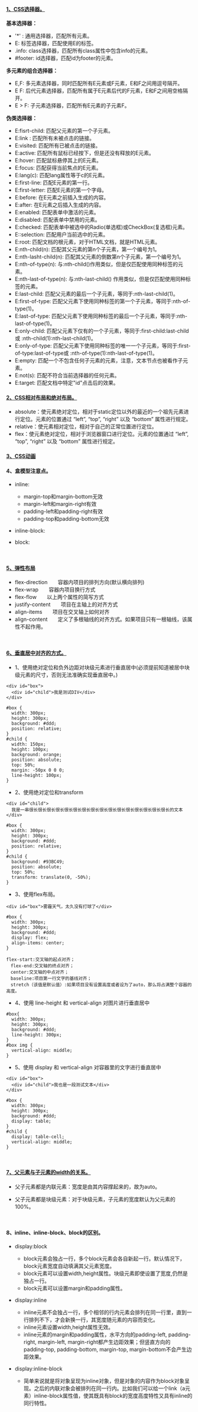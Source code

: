 #### [1、CSS选择器。](http://www.ruanyifeng.com/blog/2009/03/css_selectors.html)
  **基本选择器：**
  - '*' :     通用选择器，匹配所有元素。
  - E:        标签选择器，匹配使用E的标签。
  - .info:    class选择器，匹配所有class属性中包含info的元素。
  - #footer:  id选择器，匹配id为footer的元素。  
  
  **多元素的组合选择器：**
  - E,F:    多元素选择器，同时匹配所有E元素或F元素，E和F之间用逗号隔开。
  - E F:    后代元素选择器，匹配所有属于E元素后代的F元素，E和F之间用空格隔开。
  - E > F:  子元素选择器，匹配所有E元素的子元素F。
     
  **伪类选择器：**
  - E:fisrt-child:         匹配父元素的第一个子元素。
  - E:link :               匹配所有未被点击的链接。
  - E:visited:             匹配所有已被点击的链接。
  - E:active:              匹配所有鼠标已经按下，但是还没有释放的E元素。
  - E:hover:               匹配鼠标悬停其上的E元素。
  - E:focus:               匹配获得当前焦点的E元素。
  - E:lang(c):             匹配lang属性等于c的E元素。
  - E:first-line:          匹配E元素的第一行。
  - E:first-letter:        匹配E元素的第一个字母。
  - E:before:              在E元素之前插入生成的内容。
  - E:after:               在E元素之后插入生成的内容。
  - E:enabled:             匹配表单中激活的元素。
  - E:disabled:            匹配表单中禁用的元素。
  - E:checked:             匹配表单中被选中的Radio(单选框)或CheckBox(复选框)元素。
  - E::selection:          匹配用户当前选中的元素。
  - E:root:                匹配文档的根元素，对于HTML文档，就是HTML元素。
  - E:nth-child(n):        匹配其父元素的第n个子元素，第一个编号为1。
  - E:nth-lasht-child(n):  匹配其父元素的倒数第n个子元素，第一个编号为1。
  - E:nth-of-type(n):      与:nth-child()作用类似，但是仅匹配使用同种标签的元素。
  - E:nth-last-of-type(n): 与:nth-last-child() 作用类似，但是仅匹配使用同种标签的元素。
  - E:last-child:          匹配父元素的最后一个子元素，等同于:nth-last-child(1)。
  - E:first-of-type:       匹配父元素下使用同种标签的第一个子元素，等同于:nth-of-type(1)。
  - E:last-of-type:        匹配父元素下使用同种标签的最后一个子元素，等同于:nth-last-of-type(1)。
  - E:only-child:          匹配父元素下仅有的一个子元素，等同于:first-child:last-child或 :nth-child(1):nth-last-child(1)。
  - E:only-of-type:        匹配父元素下使用同种标签的唯一一个子元素，等同于:first-of-type:last-of-type或 :nth-of-type(1):nth-last-of-type(1)。
  - E:empty:               匹配一个不包含任何子元素的元素，注意，文本节点也被看作子元素。
  - E:not(s):              匹配不符合当前选择器的任何元素。
  - E:target:              匹配文档中特定"id"点击后的效果。



#### [2、CSS相对布局和绝对布局。](https://blog.csdn.net/gnail_oug/article/details/77564684)
  
  - absolute：使元素绝对定位，相对于static定位以外的最近的一个祖先元素进行定位。元素的位置通过 “left”, “top”, “right” 以及 “bottom” 属性进行规定。
  - relative：使元素相对定位，相对于自己的正常位置进行定位。
  - flex：使元素绝对定位，相对于浏览器窗口进行定位。元素的位置通过 “left”, “top”, “right” 以及 “bottom” 属性进行规定。

#### [3、CSS动画](https://www.cnblogs.com/smyhvae/p/8435182.html)

#### 4、盒模型注意点。

  - inline:
    - margin-top和margin-bottom无效
    - margin-left和margin-right有效
    - padding-left和padding-right有效
    - padding-top和padding-bottom无效

  - inline-block:
  
  - block:
  <br>

#### [5、弹性布局](https://www.cnblogs.com/xuyuntao/articles/6391728.html)
  
  - flex-direction　　容器内项目的排列方向(默认横向排列)　　
  - flex-wrap　　容器内项目换行方式
  - flex-flow　　以上两个属性的简写方式
  - justify-content　　项目在主轴上的对齐方式
  - align-items　　项目在交叉轴上如何对齐
  - align-content　　定义了多根轴线的对齐方式。如果项目只有一根轴线，该属性不起作用。
<br>

#### [6、垂直居中对齐的方式。](https://www.cnblogs.com/zhouhuan/p/vertical_center.html)

  - 1、使用绝对定位和负外边距对块级元素进行垂直居中(必须提前知道被居中块级元素的尺寸，否则无法准确实现垂直居中。)
  ```
  <div id="box">
    <div id="child">我是测试DIV</div>
  </div>
  
  #box {
    width: 300px;
    height: 300px;
    background: #ddd;
    position: relative;
  }
  #child {
    width: 150px;
    height: 100px;
    background: orange;
    position: absolute;
    top: 50%;
    margin: -50px 0 0 0;
    line-height: 100px;
  }
  ```
  
  - 2、使用绝对定位和transform
  ```
  <div id="child">
    我是一串很长很长很长很长很长很长很长很长很长很长很长很长很长很长很长很长的文本
  </div>
  
  #box {
    width: 300px;
    height: 300px;
    background: #ddd;
    position: relative;
  }
  #child {
    background: #93BC49;
    position: absolute;
    top: 50%;
    transform: translate(0, -50%);
  }
  ```
  
  - 3、使用flex布局。
  ```
  <div id="box">雾霾天气，太久没有打球了</div>
  
  #box {
    width: 300px;
    height: 300px;
    background: #ddd;
    display: flex;
    align-items: center;
  }
  
  flex-start:交叉轴的起点对齐；
　flex-end:交叉轴的终点对齐；
　center:交叉轴的中点对齐；
　baseline:项目第一行文字的基线对齐；
　stretch（该值是默认值）:如果项目没有设置高度或者设为了auto，那么将占满整个容器的高度。
  ```

  - 4、使用 line-height 和 vertical-align 对图片进行垂直居中
  ```
  #box{
    width: 300px;
    height: 300px;
    background: #ddd;
    line-height: 300px;
  }
  #box img {
    vertical-align: middle;
  }
  ```
  
  - 5、使用 display 和 vertical-align 对容器里的文字进行垂直居中
  ```
  <div id="box">
    <div id="child">我也是一段测试文本</div>
  </div>
  
  #box {
    width: 300px;
    height: 300px;
    background: #ddd;
    display: table;
  }
  #child {
    display: table-cell;
    vertical-align: middle;
  }
  ```
<br> 
  
 #### [7、父元素与子元素的width的关系。](https://www.cnblogs.com/zhuzhenwei918/p/6389567.html)
 
  - 父子元素都是内联元素：宽度是由其内容撑起来的，故为auto。
  
  - 父子元素都是块级元素：对于块级元素，子元素的宽度默认为父元素的100%。
 <br>
 
 #### 8、inline、inline-block、block的区别。
 
  - display:block
    - block元素会独占一行，多个block元素会各自新起一行。默认情况下，block元素宽度自动填满其父元素宽度。
    - block元素可以设置width,height属性。块级元素即使设置了宽度,仍然是独占一行。
    - block元素可以设置margin和padding属性。
  
  - display:inline
    - inline元素不会独占一行，多个相邻的行内元素会排列在同一行里，直到一行排列不下，才会新换一行，其宽度随元素的内容而变化。
    - inline元素设置width,height属性无效。
    - inline元素的margin和padding属性，水平方向的padding-left, padding-right, margin-left, margin-right都产生边距效果；但竖直方向的padding-top, padding-bottom, margin-top, margin-bottom不会产生边距效果。

  - display:inline-block
    - 简单来说就是将对象呈现为inline对象，但是对象的内容作为block对象呈现。之后的内联对象会被排列在同一行内。比如我们可以给一个link（a元素）inline-block属性值，使其既具有block的宽度高度特性又具有inline的同行特性。
  
  
